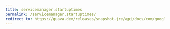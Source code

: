 ```yaml
---
title: servicemanager.startuptimes
permalink: /servicemanager.startuptimes/
redirect_to: https://guava.dev/releases/snapshot-jre/api/docs/com/google/common/util/concurrent/ServiceManager.html#startupTimes--
---
```

